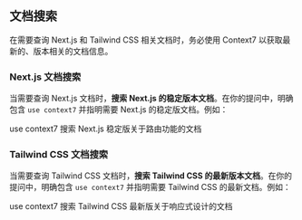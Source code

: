 ## 文档搜索

在需要查询 Next.js 和 Tailwind CSS 相关文档时，务必使用 Context7 以获取最新的、版本相关的文档信息。

### Next.js 文档搜索

当需要查询 Next.js 文档时，**搜索 Next.js 的稳定版本文档**。在你的提问中，明确包含 `use context7` 并指明需要 Next.js 的稳定版文档。例如：

use context7 搜索 Next.js 稳定版关于路由功能的文档

### Tailwind CSS 文档搜索

当需要查询 Tailwind CSS 文档时，**搜索 Tailwind CSS 的最新版本文档**。在你的提问中，明确包含 `use context7` 并指明需要 Tailwind CSS 的最新文档。例如：

use context7 搜索 Tailwind CSS 最新版关于响应式设计的文档